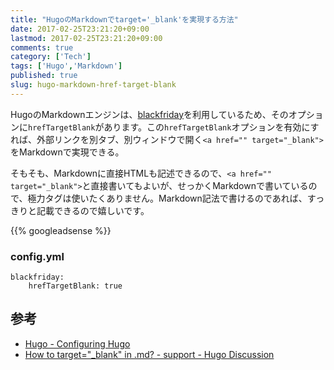 ```yaml
---
title: "HugoのMarkdownでtarget='_blank'を実現する方法"
date: 2017-02-25T23:21:20+09:00
lastmod: 2017-02-25T23:21:20+09:00
comments: true
category: ['Tech']
tags: ['Hugo','Markdown']
published: true
slug: hugo-markdown-href-target-blank
---
```


HugoのMarkdownエンジンは、[blackfriday][]を利用しているため、そのオプションに`hrefTargetBlank`があります。この`hrefTargetBlank`オプションを有効にすれば、外部リンクを別タブ、別ウィンドウで開く`<a href="" target="_blank">`をMarkdownで実現できる。

そもそも、Markdownに直接HTMLも記述できるので、`<a href="" target="_blank">`と直接書いてもよいが、せっかくMarkdownで書いているので、極力タグは使いたくありません。Markdown記法で書けるのであれば、すっきりと記載できるので嬉しいです。


[blackfriday]: https://github.com/russross/blackfriday

<!--more-->
{{% googleadsense %}}

### config.yml

```
blackfriday:
    hrefTargetBlank: true
```


## 参考

- [Hugo \- Configuring Hugo](https://gohugo.io/overview/configuration/)
- [How to target="\_blank" in \.md? \- support \- Hugo Discussion](https://discuss.gohugo.io/t/how-to-target--blank-in-md/524)
